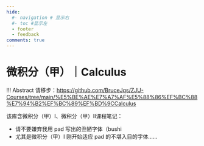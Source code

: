 ```yaml
---
hide:
  #- navigation # 显示右
  #- toc #显示左
  - footer
  - feedback
comments: true
---  
```


# 微积分（甲）｜Calculus

!!! Abstract 
    请移步：https://github.com/BruceJqs/ZJU-Courses/tree/main/%E5%BE%AE%E7%A7%AF%E5%88%86%EF%BC%88%E7%94%B2%EF%BC%89%EF%BD%9CCalculus

该库含微积分（甲）I、微积分（甲）II课程笔记：

- 请不要嫌弃我用 pad 写出的丑陋字体（bushi
- 尤其是微积分（甲）I 刚开始适应 pad 的不堪入目的字体……